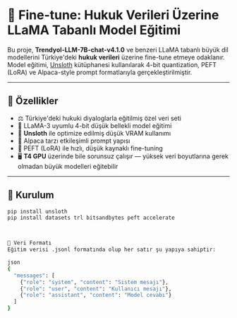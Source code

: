 # 🧠 Fine-tune: Hukuk Verileri Üzerine LLaMA Tabanlı Model Eğitimi

Bu proje, **Trendyol-LLM-7B-chat-v4.1.0** ve benzeri LLaMA tabanlı büyük dil modellerini Türkiye'deki **hukuk verileri** üzerine fine-tune etmeye odaklanır. Model eğitimi, [Unsloth](https://github.com/unslothai/unsloth) kütüphanesi kullanılarak 4-bit quantization, PEFT (LoRA) ve Alpaca-style prompt formatlarıyla gerçekleştirilmiştir.

---

## 🚀 Özellikler

- ⚖️ Türkiye'deki hukuki diyaloglarla eğitilmiş özel veri seti  
- 🦙 LLaMA-3 uyumlu 4-bit düşük bellekli model eğitimi  
- 🧩 **Unsloth** ile optimize edilmiş düşük VRAM kullanımı  
- 💬 Alpaca tarzı etkileşimli prompt yapısı  
- 🔁 PEFT (LoRA) ile hızlı, düşük kaynaklı fine-tuning  
- 🖥️ **T4 GPU** üzerinde bile sorunsuz çalışır — yüksek veri boyutlarına gerek olmadan büyük modelleri eğitebilir

---

## 🔧 Kurulum

```bash
pip install unsloth
pip install datasets trl bitsandbytes peft accelerate



📁 Veri Formatı
Eğitim verisi .jsonl formatında olup her satır şu yapıya sahiptir:

json
{
  "messages": [
    {"role": "system", "content": "Sistem mesajı"},
    {"role": "user", "content": "Kullanıcı mesajı"},
    {"role": "assistant", "content": "Model cevabı"}
  ]
}
